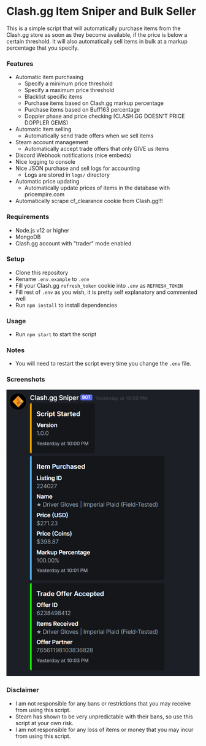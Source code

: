 # Clash.gg Item Sniper and Bulk Seller

This is a simple script that will automatically purchase items from the Clash.gg store as soon as they become available, if the price is below a certain threshold.
It will also automatically sell items in bulk at a markup percentage that you specify.

### Features
 - Automatic item purchasing
	- Specify a minimum price threshold
	- Specify a maximum price threshold
	- Blacklist specific items
	- Purchase items based on Clash.gg markup percentage
	- Purchase items based on Buff163 percentage
	- Doppler phase and price checking (CLASH.GG DOESN'T PRICE DOPPLER GEMS)
 - Automatic item selling
	- Automatically send trade offers when we sell items
 - Steam account management
	- Automatically accept trade offers that only GIVE us items
 - Discord Webhook notifications (nice embeds)
 - Nice logging to console
 - Nice JSON purchase and sell logs for accounting
	- Logs are stored in `logs/` directory
 - Automatic price updating
	- Automatically update prices of items in the database with pricempire.com
 - Automatically scrape cf_clearance cookie from Clash.gg!!!

### Requirements
 - Node.js v12 or higher
 - MongoDB
 - Clash.gg account with "trader" mode enabled

### Setup
 - Clone this repository
 - Rename `.env.example` to `.env`
 - Fill your Clash.gg `refresh_token` cookie into `.env` as `REFRESH_TOKEN`
 - Fill rest of `.env` as you wish, it is pretty self explanatory and commented well
 - Run `npm install` to install dependencies

### Usage
 - Run `npm start` to start the script

### Notes
 - You will need to restart the script every time you change the `.env` file.

### Screenshots
![Discord Webhook Screenshot](https://raw.githubusercontent.com/easton36/clashgg-sniper/master/screenshots/Discord-Webhook-Screenshot.png)

### Disclaimer
 - I am not responsible for any bans or restrictions that you may receive from using this script.
 - Steam has shown to be very unpredictable with their bans, so use this script at your own risk.
 - I am not responsible for any loss of items or money that you may incur from using this script.